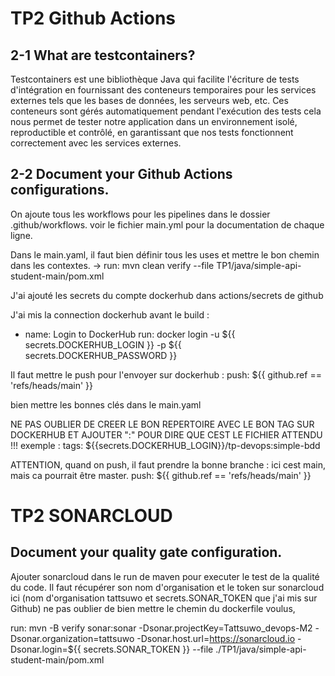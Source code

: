 # TP2 Github Actions

## 2-1 What are testcontainers?

Testcontainers est une bibliothèque Java qui facilite l'écriture de tests d'intégration en fournissant des conteneurs temporaires pour les services externes tels que les bases de données, les serveurs web, etc. Ces conteneurs sont gérés automatiquement pendant l'exécution des tests cela nous permet de tester notre application dans un environnement isolé, reproductible et contrôlé, en garantissant que nos tests fonctionnent correctement avec les services externes.

## 2-2 Document your Github Actions configurations.

On ajoute tous les workflows pour les pipelines dans le dossier .github/workflows.
voir le fichier main.yml pour la documentation de chaque ligne.

Dans le main.yaml, il faut bien définir tous les uses et mettre le bon chemin dans les contextes.
-> run: mvn clean verify --file TP1/java/simple-api-student-main/pom.xml

J'ai ajouté les secrets du compte dockerhub dans actions/secrets de github

J'ai mis la connection dockerhub avant le build :

- name: Login to DockerHub
  run: docker login -u ${{ secrets.DOCKERHUB_LOGIN }} -p ${{ secrets.DOCKERHUB_PASSWORD }}
  

Il faut mettre le push pour l'envoyer sur dockerhub :
push: ${{ github.ref == 'refs/heads/main' }}

bien mettre les bonnes clés dans le main.yaml

NE PAS OUBLIER DE CREER LE BON REPERTOIRE AVEC LE BON TAG SUR DOCKERHUB ET AJOUTER ":" POUR DIRE QUE CEST LE FICHIER ATTENDU !!!
exemple : tags: ${{secrets.DOCKERHUB_LOGIN}}/tp-devops:simple-bdd

ATTENTION, quand on push, il faut prendre la bonne branche : ici cest main, mais ca pourrait être master.
 push: ${{ github.ref == 'refs/heads/main' }}


# TP2 SONARCLOUD

## Document your quality gate configuration.

Ajouter sonarcloud dans le run de maven pour executer le test de la qualité du code.
Il faut récupérer son nom d'organisation et le token sur sonarcloud ici (nom d'organisation tattsuwo et secrets.SONAR_TOKEN que j'ai mis sur Github)
ne pas oublier de bien mettre le chemin du dockerfile voulus,

run: mvn -B verify sonar:sonar -Dsonar.projectKey=Tattsuwo_devops-M2 -Dsonar.organization=tattsuwo -Dsonar.host.url=https://sonarcloud.io -Dsonar.login=${{ secrets.SONAR_TOKEN }}  --file ./TP1/java/simple-api-student-main/pom.xml

